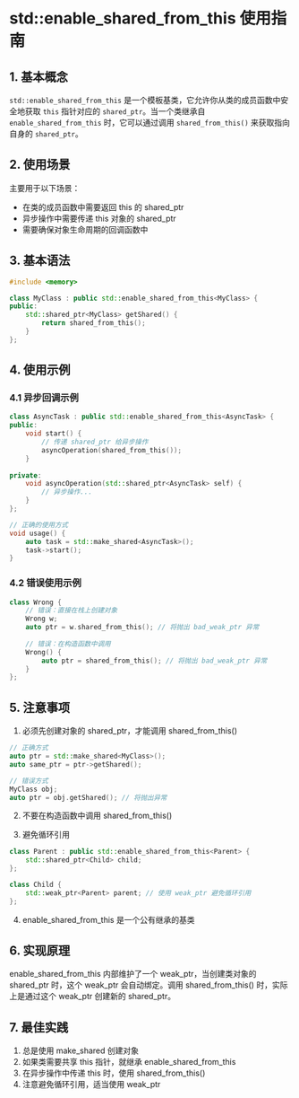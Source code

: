 # std::enable_shared_from_this 使用指南

## 1. 基本概念

`std::enable_shared_from_this` 是一个模板基类，它允许你从类的成员函数中安全地获取 `this` 指针对应的 `shared_ptr`。当一个类继承自 `enable_shared_from_this` 时，它可以通过调用 `shared_from_this()` 来获取指向自身的 `shared_ptr`。

## 2. 使用场景

主要用于以下场景：
- 在类的成员函数中需要返回 this 的 shared_ptr
- 异步操作中需要传递 this 对象的 shared_ptr
- 需要确保对象生命周期的回调函数中

## 3. 基本语法

```cpp
#include <memory>

class MyClass : public std::enable_shared_from_this<MyClass> {
public:
    std::shared_ptr<MyClass> getShared() {
        return shared_from_this();
    }
};
```

## 4. 使用示例

### 4.1 异步回调示例

```cpp
class AsyncTask : public std::enable_shared_from_this<AsyncTask> {
public:
    void start() {
        // 传递 shared_ptr 给异步操作
        asyncOperation(shared_from_this());
    }
    
private:
    void asyncOperation(std::shared_ptr<AsyncTask> self) {
        // 异步操作...
    }
};

// 正确的使用方式
void usage() {
    auto task = std::make_shared<AsyncTask>();
    task->start();
}
```

### 4.2 错误使用示例

```cpp
class Wrong {
    // 错误：直接在栈上创建对象
    Wrong w;
    auto ptr = w.shared_from_this(); // 将抛出 bad_weak_ptr 异常
    
    // 错误：在构造函数中调用
    Wrong() {
        auto ptr = shared_from_this(); // 将抛出 bad_weak_ptr 异常
    }
};
```

## 5. 注意事项

1. 必须先创建对象的 shared_ptr，才能调用 shared_from_this()
```cpp
// 正确方式
auto ptr = std::make_shared<MyClass>();
auto same_ptr = ptr->getShared();

// 错误方式
MyClass obj;
auto ptr = obj.getShared(); // 将抛出异常
```

2. 不要在构造函数中调用 shared_from_this()

3. 避免循环引用
```cpp
class Parent : public std::enable_shared_from_this<Parent> {
    std::shared_ptr<Child> child;
};

class Child {
    std::weak_ptr<Parent> parent; // 使用 weak_ptr 避免循环引用
};
```

4. enable_shared_from_this 是一个公有继承的基类

## 6. 实现原理

enable_shared_from_this 内部维护了一个 weak_ptr，当创建类对象的 shared_ptr 时，这个 weak_ptr 会自动绑定。调用 shared_from_this() 时，实际上是通过这个 weak_ptr 创建新的 shared_ptr。

## 7. 最佳实践

1. 总是使用 make_shared 创建对象
2. 如果类需要共享 this 指针，就继承 enable_shared_from_this
3. 在异步操作中传递 this 时，使用 shared_from_this()
4. 注意避免循环引用，适当使用 weak_ptr